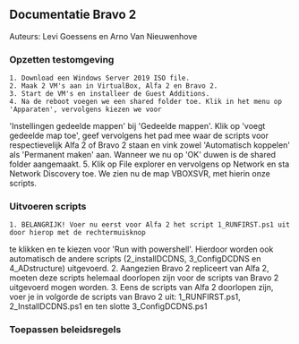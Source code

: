 
## Documentatie Bravo 2

Auteurs: Levi Goessens en Arno Van Nieuwenhove

### Opzetten testomgeving
    1. Download een Windows Server 2019 ISO file.
    2. Maak 2 VM's aan in VirtualBox, Alfa 2 en Bravo 2.
    3. Start de VM's en installeer de Guest Additions.
    4. Na de reboot voegen we een shared folder toe. Klik in het menu op 'Apparaten', vervolgens kiezen we voor 
'Instellingen gedeelde mappen' bij 'Gedeelde mappen'. Klik op 'voegt gedeelde map toe', 
    geef vervolgens het pad mee waar de scripts voor respectievelijk Alfa 2 of Bravo 2 staan en vink zowel 
'Automatisch koppelen' als 'Permanent maken' aan. Wanneer we nu op 'OK' duwen is de shared folder aangemaakt.
    5. Klik op File explorer en vervolgens op Network en sta Network Discovery toe. We zien nu de map VBOXSVR, 
met hierin onze scripts.

### Uitvoeren scripts
    1. BELANGRIJK! Voer nu eerst voor Alfa 2 het script 1_RUNFIRST.ps1 uit door hierop met de rechtermuisknop
 te klikken en te kiezen voor 'Run with powershell'. Hierdoor worden ook automatisch de andere scripts 
(2_installDCDNS, 3_ConfigDCDNS en 4_ADstructure) uitgevoerd.
    2. Aangezien Bravo 2 repliceert van Alfa 2, moeten deze scripts helemaal doorlopen zijn
 voor de scripts van Bravo 2 uitgevoerd mogen worden.
    3. Eens de scripts van Alfa 2 doorlopen zijn, voer je in volgorde de scripts van Bravo 2 uit: 
1_RUNFIRST.ps1, 2_InstallDCDNS.ps1 en ten slotte 3_ConfigDCDNS.ps1

### Toepassen beleidsregels
